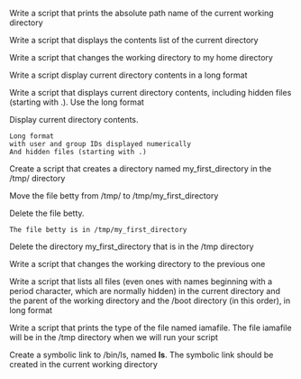 Write a script that prints the absolute path name of the current working directory

Write a script that displays the contents list of the current directory

Write a script that changes the working directory to my home directory

Write a script display current directory contents in a long format

Write a script that displays current directory contents, including hidden files (starting with .). Use the long format

Display current directory contents.

    Long format
    with user and group IDs displayed numerically
    And hidden files (starting with .)

Create a script that creates a directory named my_first_directory in the /tmp/ directory

Move the file betty from /tmp/ to /tmp/my_first_directory

Delete the file betty.

    The file betty is in /tmp/my_first_directory

Delete the directory my_first_directory that is in the /tmp directory

Write a script that changes the working directory to the previous one

Write a script that lists all files (even ones with names beginning with a period character, which are normally hidden) in the current directory and the parent of the working directory and the /boot directory (in this order), in long format

Write a script that prints the type of the file named iamafile. The file iamafile will be in the /tmp directory when we will run your script

Create a symbolic link to /bin/ls, named __ls__. The symbolic link should be created in the current working directory


